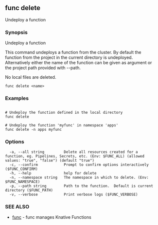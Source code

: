 ## func delete

Undeploy a function

### Synopsis

Undeploy a function

This command undeploys a function from the cluster. By default the function from
the project in the current directory is undeployed. Alternatively either the name
of the function can be given as argument or the project path provided with --path.

No local files are deleted.


```
func delete <name>
```

### Examples

```

# Undeploy the function defined in the local directory
func delete

# Undeploy the function 'myfunc' in namespace 'apps'
func delete -n apps myfunc

```

### Options

```
  -a, --all string         Delete all resources created for a function, eg. Pipelines, Secrets, etc. (Env: $FUNC_ALL) (allowed values: "true", "false") (default "true")
  -c, --confirm            Prompt to confirm options interactively ($FUNC_CONFIRM)
  -h, --help               help for delete
  -n, --namespace string   The namespace in which to delete. (Env: $FUNC_NAMESPACE)
  -p, --path string        Path to the function.  Default is current directory ($FUNC_PATH)
  -v, --verbose            Print verbose logs ($FUNC_VERBOSE)
```

### SEE ALSO

* [func](func.md)	 - func manages Knative Functions

